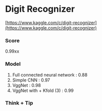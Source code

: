 # Digit Recognizer

[https://www.kaggle.com/c/digit-recognizer](https://www.kaggle.com/c/digit-recognizer)

### Score

0.99xx

### Model

1. Full connected neural network : 0.88
2. Simple CNN : 0.97
3. VggNet : 0.98
4. VggNet with + Kfold \(3\) : 0.99

### Think + Tip



